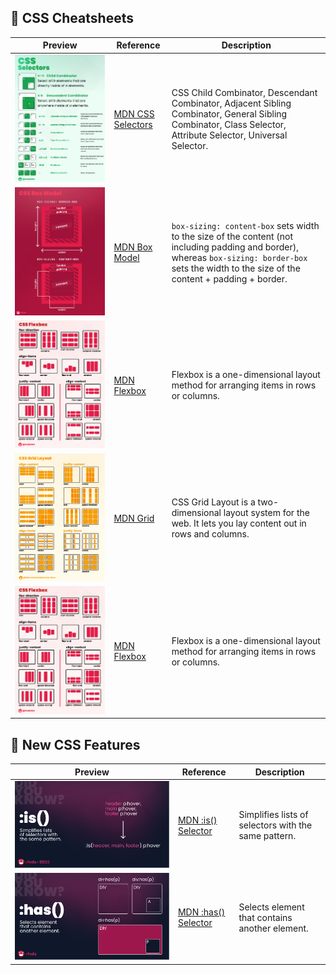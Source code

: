 ## :paperclip: CSS Cheatsheets

| Preview                                                      | Reference                                                    | Description                                                  |
| ------------------------------------------------------------ | ------------------------------------------------------------ | ------------------------------------------------------------ |
| [![](./assets/lowres-css_selectors.png)](./assets/css_selectors.png) | [MDN CSS Selectors](https://developer.mozilla.org/en-US/docs/Web/CSS/CSS_Selectors) | CSS Child Combinator, Descendant Combinator, Adjacent Sibling Combinator, General Sibling Combinator, Class Selector, Attribute Selector, Universal Selector. |
| [![](./assets/lowres-css_box_model.png)](./assets/css_box_model.png) | [MDN Box Model](https://developer.mozilla.org/en-US/docs/Learn/CSS/Building_blocks/The_box_model) | `box-sizing: content-box` sets width to the size of the content (not including padding and border), whereas `box-sizing: border-box` sets the width to the size of the content + padding + border. |
| [![](./assets/lowres-css_flexbox.png)](./assets/css_flexbox.png) | [MDN Flexbox](hhttps://developer.mozilla.org/en-US/docs/Learn/CSS/CSS_layout/Flexbox) | Flexbox is a one-dimensional layout method for arranging items in rows or columns. |
| [![](./assets/css_grid.png)](./assets/css_grid.png)          | [MDN Grid](https://developer.mozilla.org/en-US/docs/Learn/CSS/CSS_layout/Grids) | CSS Grid Layout is a two-dimensional layout system for the web. It lets you lay content out in rows and columns. |
| [![](./assets/lowres-css_flexbox.png)](./assets/css_flexbox.png) | [MDN Flexbox](https://developer.mozilla.org/en-US/docs/Learn/CSS/CSS_layout/Flexbox) | Flexbox is a one-dimensional layout method for arranging items in rows or columns. |

## :red_circle: New CSS Features

| Preview                                                      | Reference                                                    | Description                                          |
| ------------------------------------------------------------ | ------------------------------------------------------------ | ---------------------------------------------------- |
| [![](./assets/lowres-css_is_selector.png)](./assets/css_is_selector.png) | [MDN :is() Selector](https://developer.mozilla.org/en-US/docs/Web/CSS/:is) | Simplifies lists of selectors with the same pattern. |
| [![](./assets/lowres-css_has_selector.png)](./assets/css_has_selector.png) | [MDN :has() Selector](https://developer.mozilla.org/en-US/docs/Web/CSS/:has) | Selects element that contains another element.       |

